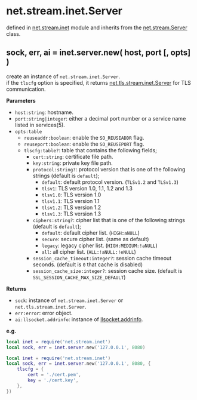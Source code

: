 # net.stream.inet.Server

defined in [net.stream.inet](../lib/stream/inet.lua) module and inherits from the [net.stream.Server](net_stream_server.md) class.


## sock, err, ai = inet.server.new( host, port [, opts] )

create an instance of `net.stream.inet.Server`.  
if the `tlscfg` option is specified, it returns [net.tls.stream.inet.Server](net_tls_stream_inet_server.md) for TLS communication.


**Parameters**

- `host:string`: hostname.
- `port:string|integer`: either a decimal port number or a service name listed in services(5).
- `opts:table`
    - `reuseaddr:boolean`: enable the `SO_REUSEADDR` flag.
    - `reuseport:boolean`: enable the `SO_REUSEPORT` flag.
    - `tlscfg:table?`: table that contains the following fields;
        - `cert:string`: certificate file path.
        - `key:string`: private key file path.
        - `protocol:string?`: protocol version that is one of the following strings (default is `default`);
            - `default`: default protocol version. (`TLSv1.2` and `TLSv1.3`)
            - `tlsv1`: TLS version 1.0, 1.1, 1.2 and 1.3
            - `tlsv1.0`: TLS version 1.0
            - `tlsv1.1`: TLS version 1.1
            - `tlsv1.2`: TLS version 1.2
            - `tlsv1.3`: TLS version 1.3
        - `ciphers:string?`: cipher list that is one of the following strings (default is `default`);
            - `default`: default cipher list. (`HIGH:aNULL`)
            - `secure`: secure cipher list. (same as default)
            - `legacy`: legacy cipher list. (`HIGH:MEDIUM:!aNULL`)
            - `all`: all cipher list. (`ALL:!aNULL:!eNULL`)
        - `session_cache_timeout:integer?`: session cache timeout seconds. (default is `0` that cache is disabled)
        - `session_cache_size:integer?`: session cache size. (default is `SSL_SESSION_CACHE_MAX_SIZE_DEFAULT`)

**Returns**

- `sock`: instance of `net.stream.inet.Server` or `net.tls.stream.inet.Server`.
- `err:error`: error object.
- `ai:llsocket.addrinfo`: instance of [llsocket.addrinfo](https://github.com/mah0x211/lua-llsocket#llsocketaddrinfo-instance-methods).


**e.g.**

```lua
local inet = require('net.stream.inet')
local sock, err = inet.server.new('127.0.0.1', 8080)
```

```lua
local inet = require('net.stream.inet')
local sock, err = inet.server.new('127.0.0.1', 8080, {
    tlscfg = {
        cert = './cert.pem',
        key = './cert.key',
    },
})
```

